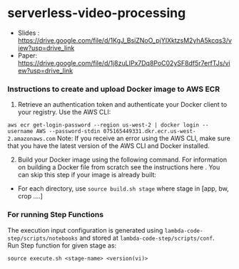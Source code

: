 # serverless-video-processing

- Slides : https://drive.google.com/file/d/1KgJ_BsiZNoO_pjYIXktzsM2yhA5kcqs3/view?usp=drive_link
- Paper: https://drive.google.com/file/d/1j8zuLIPx7Dq8PoC02ySF8df5r7erfTJs/view?usp=drive_link

### Instructions to create and upload Docker image to AWS ECR
1. Retrieve an authentication token and authenticate your Docker client to your registry.
Use the AWS CLI:

```aws ecr get-login-password --region us-west-2 | docker login --username AWS --password-stdin 075165449331.dkr.ecr.us-west-2.amazonaws.com```
Note: If you receive an error using the AWS CLI, make sure that you have the latest version of the AWS CLI and Docker installed.

2. Build your Docker image using the following command. For information on building a Docker file from scratch see the instructions here . You can skip this step if your image is already built:

- For each directory, use ```source build.sh stage``` where stage in [app, bw, crop ....]



### For running Step Functions   
The execution input configuration is generated using `lambda-code-step/scripts/notebooks` and stored at `lambda-code-step/scripts/conf`.    
Run Step function for given stage as:    

`source execute.sh <stage-name> <version(vi)>`
